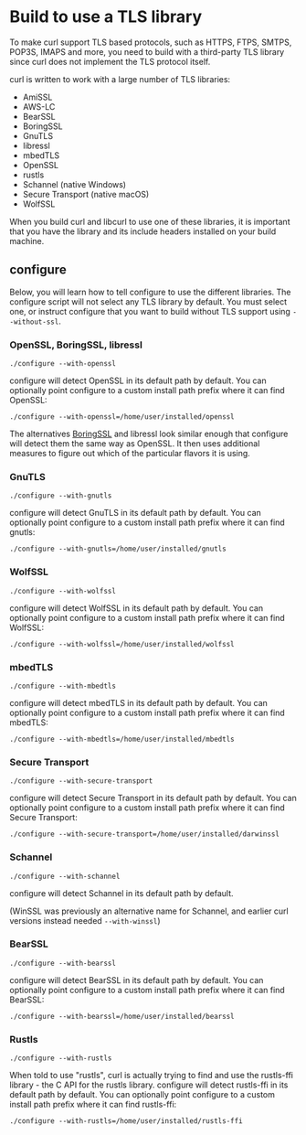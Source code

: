 # Build to use a TLS library

To make curl support TLS based protocols, such as HTTPS, FTPS, SMTPS, POP3S,
IMAPS and more, you need to build with a third-party TLS library since curl
does not implement the TLS protocol itself.

curl is written to work with a large number of TLS libraries:

 - AmiSSL
 - AWS-LC
 - BearSSL
 - BoringSSL
 - GnuTLS
 - libressl
 - mbedTLS
 - OpenSSL
 - rustls
 - Schannel (native Windows)
 - Secure Transport (native macOS)
 - WolfSSL

When you build curl and libcurl to use one of these libraries, it is important
that you have the library and its include headers installed on your build
machine.

## configure

Below, you will learn how to tell configure to use the different libraries.
The configure script will not select any TLS library by default. You must
select one, or instruct configure that you want to build without TLS support
using `--without-ssl`.

### OpenSSL, BoringSSL, libressl

    ./configure --with-openssl

configure will detect OpenSSL in its default path by default. You can
optionally point configure to a custom install path prefix where it can find
OpenSSL:

    ./configure --with-openssl=/home/user/installed/openssl

The alternatives [BoringSSL](boringssl.md) and libressl look similar
enough that configure will detect them the same way as OpenSSL. It then uses
additional measures to figure out which of the particular flavors it is using.

### GnuTLS

    ./configure --with-gnutls

configure will detect GnuTLS in its default path by default. You can
optionally point configure to a custom install path prefix where it can find
gnutls:

    ./configure --with-gnutls=/home/user/installed/gnutls

### WolfSSL

    ./configure --with-wolfssl

configure will detect WolfSSL in its default path by default. You can
optionally point configure to a custom install path prefix where it can find
WolfSSL:

    ./configure --with-wolfssl=/home/user/installed/wolfssl

### mbedTLS

    ./configure --with-mbedtls

configure will detect mbedTLS in its default path by default. You can
optionally point configure to a custom install path prefix where it can find
mbedTLS:

    ./configure --with-mbedtls=/home/user/installed/mbedtls

### Secure Transport

    ./configure --with-secure-transport

configure will detect Secure Transport in its default path by default. You can
optionally point configure to a custom install path prefix where it can find
Secure Transport:

    ./configure --with-secure-transport=/home/user/installed/darwinssl

### Schannel

    ./configure --with-schannel

configure will detect Schannel in its default path by default.

(WinSSL was previously an alternative name for Schannel, and earlier curl
versions instead needed `--with-winssl`)

### BearSSL

    ./configure --with-bearssl

configure will detect BearSSL in its default path by default. You can
optionally point configure to a custom install path prefix where it can find
BearSSL:

    ./configure --with-bearssl=/home/user/installed/bearssl

### Rustls

    ./configure --with-rustls

When told to use "rustls", curl is actually trying to find and use the
rustls-ffi library - the C API for the rustls library. configure will detect
rustls-ffi in its default path by default. You can optionally point configure
to a custom install path prefix where it can find rustls-ffi:

    ./configure --with-rustls=/home/user/installed/rustls-ffi

